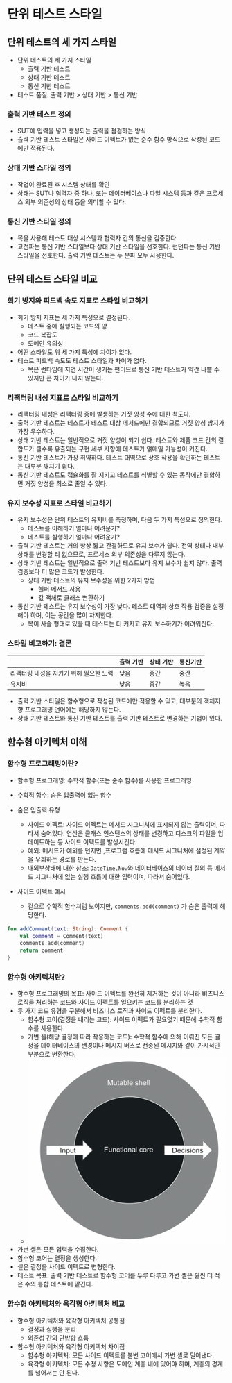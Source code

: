 # 단위 테스트 스타일

## 단위 테스트의 세 가지 스타일

- 단위 테스트의 세 가지 스타일
	- 출력 기반 테스트
	- 상태 기반 테스트
	- 통신 기반 테스트
- 테스트 품질: 출력 기반 > 상태 기반 > 통신 기반

### 출력 기반 테스트 정의

- SUT에 입력을 넣고 생성되는 출력을 점검하는 방식
- 출력 기반 테스트 스타일은 사이드 이펙트가 없는 순수 함수 방식으로 작성된 코드에만 적용된다.

### 상태 기반 스타일 정의

- 작업이 완료된 후 시스템 상태를 확인
- 상태는 SUT나 협력자 중 하나, 또는 데이터베이스나 파일 시스템 등과 같은 프로세스 외부 의존성의 상태 등을 의미할 수 있다.

### 통신 기반 스타일 정의

- 목을 사용해 테스트 대상 시스템과 협력자 간의 통신을 검증한다.
- 고전파는 통신 기반 스타일보다 상태 기반 스타일을 선호한다. 런던파는 통신 기반 스타일을 선호한다. 출력 기반 테스트는 두 분파 모두 사용한다.

## 단위 테스트 스타일 비교

### 회기 방지와 피드백 속도 지표로 스타일 비교하기

- 회기 방지 지표는 세 가지 특성으로 결정된다.
	- 테스트 중에 실행되는 코드의 양
	- 코드 복잡도
	- 도메인 유의성
- 어떤 스타일도 위 세 가지 특성에 차이가 없다.
- 테스트 피드백 속도도 테스트 스타일과 차이가 없다.
	- 목은 런타임에 지연 시간이 생기는 편이므로 통신 기반 테스트가 약간 나쁠 수 있지만 큰 차이가 나지 않는다.

### 리팩터링 내성 지표로 스타일 비교하기

- 리팩터링 내성은 리팩터링 중에 발생하는 거짓 양성 수에 대한 척도다.
- 출력 기반 테스트는 테스트가 테스트 대상 메서드에만 결합되므로 거짓 양성 방지가 가장 우수하다.
- 상태 기반 테스트는 일반적으로 거짓 양성이 되기 쉽다. 테스트와 제품 코드 간의 결합도가 클수록 유출되는 구현 세부 사항에 테스트가 얽매일 가능성이 커진다.
- 통신 기반 테스트가 가장 취약하다. 테스트 대역으로 상호 작용을 확인하는 테스트는 대부분 깨지기 쉽다.
- 통신 기반 테스트도 캡슐화를 잘 지키고 테스트를 식별할 수 있는 동작에만 결합하면 거짓 양성을 최소로 줄일 수 있다.
### 유지 보수성 지표로 스타일 비교하기

- 유지 보수성은 단위 테스트의 유지비를 측정하며, 다음 두 가지 특성으로 정의한다.
	- 테스트를 이해하기 얼마나 어려운가?
	- 테스트를 실행하기 얼마나 어려운가?
- 출력 기반 테스트는 거의 항상 짧고 간결하므로 유지 보수가 쉽다. 전역 상태나 내부 상태를 변경할 리 없으므로, 프로세스 외부 의존성을 다루지 않는다.
- 상태 기반 테스트는 일반적으로 출력 기반 테스트보다 유지 보수가 쉽지 않다. 출력 검증보다 더 많은 코드가 발생한다.
	- 상태 기반 테스트의 유지 보수성을 위한 2가지 방법
		- 헬퍼 메서드 사용
		- 값 객체로 클래스 변환하기
- 통신 기반 테스트는 유지 보수성이 가장 낮다. 테스트 대역과 상호 작용 검증을 설정해야 하며, 이는 공간을 많이 차지한다.
	- 목이 사슬 형태로 있을 때 테스트는 더 커지고 유지 보수하기가 어려워진다.

### 스타일 비교하기: 결론

|                                         | 출력 기반 | 상태 기반 | 통신기반 |
| --------------------------------------- | --------- | --------- | -------- |
| 리팩터링 내성을 지키기 위해 필요한 노력 | 낮음      | 중간      | 중간     |
| 유지비                                  | 낮음      | 중간      | 높음     |

- 출력 기반 스타일은 함수형으로 작성된 코드에만 적용할 수 있고, 대부분의 객체지향 프로그래밍 언어에는 해당하지 않는다.
- 상태 기반 테스트와 통신 기반 테스트를 출력 기반 테스트로 변경하는 기법이 있다.

## 함수형 아키텍처 이해

### 함수형 프로그래밍이란?

- 함수형 프로그래밍: 수학적 함수(또는 순수 함수)를 사용한 프로그래밍
- 수학적 함수: 숨은 입출력이 없는 함수
- 숨은 입출력 유형
	- 사이드 이펙트: 사이드 이펙트는 메서드 시그니처에 표시되지 않는 출력이며, 따라서 숨어있다. 연산은  클래스 인스턴스의 상태를 변경하고 디스크의 파일을 업데이트하는 등 사이드 이펙트를 발생시킨다.
	- 예외: 메서드가 예외를 던지면 ,프로그램 흐름에 메서드 시그니처에 설정된 계약을 우회하는 경로를 만든다.
	- 내외부상태에 대한 참조: `DateTime.Now`와 데이터베이스의 데이터 질의 등 메서드 시그니처에 없는 실행 흐름에 대한 입력이며, 따라서 숨어있다.

- 사이드 이펙트 예시
	- 겉으로 수학적 함수처럼 보이지만, `comments.add(comment)` 가 숨은 출력에 해당한다.

```kotlin
fun addComment(text: String): Comment {  
    val comment = Comment(text)  
    comments.add(comment)  
    return comment  
}
```

### 함수형 아키텍처란?

- 함수형 프로그래밍의 목표: 사이드 이펙트를 완전히 제거하는 것이 아니라 비즈니스 로직을 처리하는 코드와 사이드 이펙트를 일으키는 코드를 분리하는 것
- 두 가지 코드 유형을 구분해서 비즈니스 로직과 사이드 이펙트를 분리한다.
	- 함수형 코어(결정을 내리는 코드): 사이드 이펙트가 필요없기 때문에 수학적 함수를 사용한다.
	- 가변 셸(해당 결정에 따라 작용하는 코드): 수학적 함수에 의해 이뤄진 모든 결정을 데이터베이스의 변경이나 메시지 버스로 전송된 메시지와 같이 가시적인 부분으로 변환한다.
	- ![](assets/Pasted%20image%2020230914131614.png)
- 가변 셸은 모든 입력을 수집한다.
- 함수형 코어는 결정을 생성한다.
- 셸은 결정을 사이드 이펙트로 변형한다.
- 테스트 목표: 출력 기반 테스트로 함수형 코어를 두루 다루고 가변 셸은 훨씬 더 적은 수의 통합 테스트에 맡긴다.

### 함수형 아키텍처와 육각형 아키텍처 비교

- 함수형 아키텍처와 육각형 아키텍처 공통점
	- 결정과 실행을 분리
	- 의존성 간의 단방향 흐름
- 함수형 아키텍처와 육각형 아키텍처 차이점
	- 함수형 아키텍처: 모든 사이드 이펙트를 불변 코어에서 가변 셸로 밀어낸다.
	- 육각형 아키텍처: 모든 수정 사항은 도메인 계층 내에 있어야 하며, 계층의 경계를 넘어서는 안 된다.